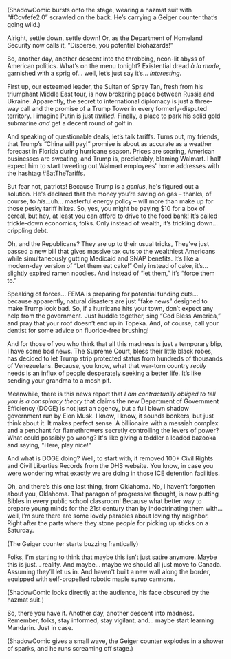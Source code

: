 (ShadowComic bursts onto the stage, wearing a hazmat suit with “#Covfefe2.0” scrawled on the back. He’s carrying a Geiger counter that’s going wild.)

Alright, settle down, settle down! Or, as the Department of Homeland Security now calls it, “Disperse, you potential biohazards!”

So, another day, another descent into the throbbing, neon-lit abyss of American politics. What’s on the menu tonight? Existential dread *à la mode*, garnished with a sprig of… well, let’s just say it’s… *interesting*.

First up, our esteemed leader, the Sultan of Spray Tan, fresh from his triumphant Middle East tour, is now brokering peace between Russia and Ukraine. Apparently, the secret to international diplomacy is just a three-way call and the promise of a Trump Tower in every formerly-disputed territory. I imagine Putin is just *thrilled*. Finally, a place to park his solid gold submarine *and* get a decent round of golf in.

And speaking of questionable deals, let’s talk tariffs. Turns out, my friends, that Trump’s “China will pay!” promise is about as accurate as a weather forecast in Florida during hurricane season. Prices are soaring, American businesses are sweating, and Trump is, predictably, blaming Walmart. I half expect him to start tweeting out Walmart employees' home addresses with the hashtag #EatTheTariffs.

But fear not, patriots! Because Trump is a *genius*, he's figured out a solution. He's declared that the money you’re saving on gas – thanks, of course, to *his*…uh… masterful energy policy – will more than make up for those pesky tariff hikes. So, yes, you might be paying $10 for a box of cereal, but hey, at least you can afford to drive to the food bank! It’s called trickle-down economics, folks. Only instead of wealth, it’s trickling down… crippling debt.

Oh, and the Republicans? They are up to their usual tricks, They’ve just passed a new bill that gives massive tax cuts to the wealthiest Americans while simultaneously gutting Medicaid and SNAP benefits. It’s like a modern-day version of “Let them eat cake!” Only instead of cake, it’s…slightly expired ramen noodles. And instead of “let them,” it’s “force them to.”

Speaking of forces… FEMA is preparing for potential funding cuts… because apparently, natural disasters are just “fake news” designed to make Trump look bad. So, if a hurricane hits your town, don’t expect any help from the government. Just huddle together, sing “God Bless America,” and pray that your roof doesn’t end up in Topeka. And, of course, call your dentist for some advice on fluoride-free brushing!

And for those of you who think that all this madness is just a temporary blip, I have some bad news. The Supreme Court, bless their little black robes, has decided to let Trump strip protected status from hundreds of thousands of Venezuelans. Because, you know, what that war-torn country *really* needs is an influx of people desperately seeking a better life. It’s like sending your grandma to a mosh pit.

Meanwhile, there is this news report that *I am contractually obliged to tell you is a conspiracy theory* that claims the new Department of Government Efficiency (DOGE) is not just an agency, but a full blown shadow government run by Elon Musk. I know, I know, it sounds bonkers, but just think about it. It makes perfect sense. A billionaire with a messiah complex and a penchant for flamethrowers secretly controlling the levers of power? What could possibly go wrong? It's like giving a toddler a loaded bazooka and saying, "Here, play nice!"

And what is DOGE doing? Well, to start with, it removed 100+ Civil Rights and Civil Liberties Records from the DHS website. You know, in case you were wondering what exactly we are doing in those ICE detention facilities.

Oh, and there’s this one last thing, from Oklahoma. No, I haven’t forgotten about you, Oklahoma. That paragon of progressive thought, is now putting Bibles in every public school classroom! Because what better way to prepare young minds for the 21st century than by indoctrinating them with… well, I’m sure there are some lovely parables about loving thy neighbor. Right after the parts where they stone people for picking up sticks on a Saturday.

(The Geiger counter starts buzzing frantically)

Folks, I’m starting to think that maybe this isn’t just satire anymore. Maybe this is just… reality. And maybe… maybe we should all just move to Canada. Assuming they’ll let us in. And haven't built a new wall along the border, equipped with self-propelled robotic maple syrup cannons.

(ShadowComic looks directly at the audience, his face obscured by the hazmat suit.)

So, there you have it. Another day, another descent into madness. Remember, folks, stay informed, stay vigilant, and… maybe start learning Mandarin. Just in case.

(ShadowComic gives a small wave, the Geiger counter explodes in a shower of sparks, and he runs screaming off stage.)
